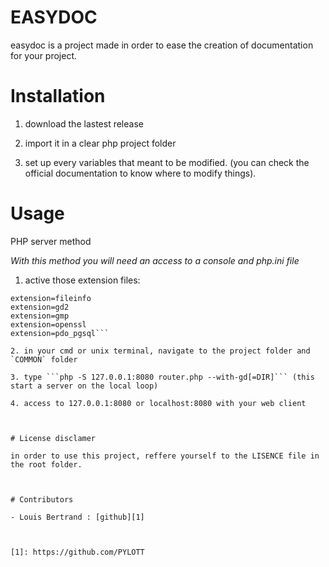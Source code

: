 
# EASYDOC

easydoc is a project made in order to ease the creation of documentation for your project.

  

# Installation

1. download the lastest release

2. import it in a clear php project folder

3. set up every variables that meant to be modified. (you can check the official documentation to know where to modify things).

  

# Usage

  

PHP server method

*With this method you will need an access to a console and php.ini file*

  

1. active those extension files:
```extension=curl
extension=fileinfo
extension=gd2
extension=gmp
extension=openssl
extension=pdo_pgsql```

2. in your cmd or unix terminal, navigate to the project folder and `COMMON` folder

3. type ```php -S 127.0.0.1:8080 router.php --with-gd[=DIR]``` (this start a server on the local loop)

4. access to 127.0.0.1:8080 or localhost:8080 with your web client

  

# License disclamer

in order to use this project, reffere yourself to the LISENCE file in the root folder.

  

# Contributors

- Louis Bertrand : [github][1]

  

[1]: https://github.com/PYLOTT